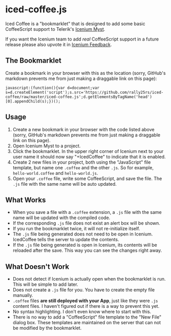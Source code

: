 # iced-coffee.js

Iced Coffee is a "bookmarklet" that is designed to add some basic CoffeeScript support to Telerik's [Icenium Myst](https://app.icenium.com/Mist).

If you want the Icenium team to add *real* CoffeeScript support in a future release please also upvote it in [Icenium Feedback](https://feedback.telerik.com/Project/87/Feedback/Details/774-coffeescript-support).

## The Bookmarklet

Create a bookmark in your browser with this as the location
(sorry, GitHub's markdown prevents me from just making a draggable link on this page):
```
javascript:(function(){var d=document;var s=d.createElement('script');s.src='https://github.com/rally25rs/iced-coffee/raw/master/iced-coffee.js';d.getElementsByTagName('head')[0].appendChild(s);})();
```

## Usage

1. Create a new bookmark in your browser with the code listed above (sorry, GitHub's markdown prevents me from just making a draggable link on this page).
2. Open Icenium Myst to a project.
3. Click the bookmarklet. In the upper right corner of Icenium next to your user name it should now say "+IcedCoffee" to indicate that it is enabled.
4. Create 2 new files in your project, both using the "JavaScript" file template, but name one `.coffee` and the other `.js`. So for example, `hello-world.coffee` and `hello-world.js`.
5. Open your `.coffee` file, write some CoffeeScript, and save the file. The `.js` file with the same name will be auto updated.

## What Works

* When you save a file with a `.coffee` extension, a `.js` file with the same name will be updated with the compiled code.
* If the corresponding `.js` file does not exist an alert box will be shown.
* If you run the bookmarklet twice, it will not re-initialize itself.
* The `.js` file being generated does not need to be open in Icenium. IcedCoffee tells the server to update the contents.
* If the `.js` file being generated is open in Icenium, its contents will be reloaded after the save. This way you can see the changes right away.

## What Doesn't Work

* Does not detect if Icenium is actually open when the bookmarklet is run. This will be simple to add later.
* Does not create a `.js` file for you. You have to create the empty file manually.
* `.coffee` files **are still deployed with your App**, just like they were `.js` content files. I haven't figured out if there is a way to prevent this yet.
* No syntax highlighting. I don't even know where to start with this.
* There is no way to add a "CoffeeScript" file template to the "New File" dialog box. These templates are maintained on the server that can not be modified by the bookmarklet.

[1]: javascript:(function(){window.tmpElem=document.createElement('script');tmpElem.src='https://github.com/rally25rs/iced-coffee/raw/master/iced-coffee.js';document.getElementsByTagName('head')[0].appendChild(tmpElem);})();
